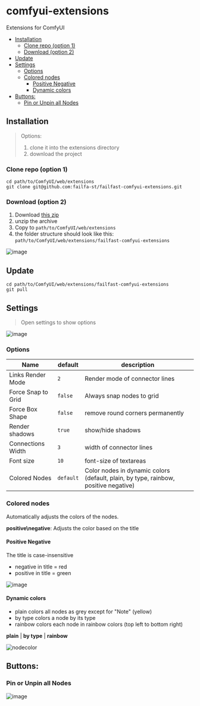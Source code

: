 # comfyui-extensions

Extensions for ComfyUI

<!-- toc -->

- [Installation](#installation)
  * [Clone repo (option 1)](#clone-repo-option-1)
  * [Download (option 2)](#download-option-2)
- [Update](#update)
- [Settings](#settings)
  * [Options](#options)
  * [Colored nodes](#colored-nodes)
    + [Positive Negative](#positive-negative)
    + [Dynamic colors](#dynamic-colors)
- [Buttons:](#buttons)
  * [Pin or Unpin all Nodes](#pin-or-unpin-all-nodes)

<!-- tocstop -->

## Installation

> Options:  
> 1. clone it into the extensions directory  
> 2. download the project  

### Clone repo (option 1)

```shell
cd path/to/ComfyUI/web/extensions
git clone git@github.com:failfa-st/failfast-comfyui-extensions.git
```

### Download (option 2)

1. Download [this zip](https://github.com/failfa-st/failfast-comfyui-extensions/archive/refs/heads/main.zip)
2. unzip the archive
3. Copy to `path/to/ComfyUI/web/extensions`
4. the folder structure should look like this: `path/to/ComfyUI/web/extensions/failfast-comfyui-extensions`

![image](https://github.com/failfa-st/failfast-comfyui-extensions/assets/1148334/6d08fd63-5309-44f8-934a-e120a48c0798)

## Update

```shell
cd path/to/ComfyUI/web/extensions/failfast-comfyui-extensions
git pull
```


## Settings

> Open settings to show options

![image](https://github.com/failfa-st/failfast-comfyui-extensions/assets/1148334/0ee163e3-8ce3-489c-ab03-ecef6112d09b)

### Options

| Name               | default   | description                                                                          |
|--------------------|-----------|--------------------------------------------------------------------------------------|
| Links Render Mode  | `2`       | Render mode of connector lines                                                       |
| Force Snap to Grid | `false`   | Always snap nodes to grid                                                            |
| Force Box Shape    | `false`   | remove round corners permanently                                                     |
| Render shadows     | `true`    | show/hide shadows                                                                    |
| Connections Width  | `3`       | width of connector lines                                                             |
| Font size          | `10`      | font-size of textareas                                                               |
| Colored Nodes      | `default` | Color nodes in dynamic colors  (default, plain, by type, rainbow, positive negative) |

### Colored nodes

Automatically adjusts the colors of the nodes.

**positive\negative**: Adjusts the color based on the title

#### Positive Negative

The title is case-insensitive

- negative in title = red
- positive in title = green

![image](https://github.com/failfa-st/failfast-comfyui-extensions/assets/1148334/a1a366ab-7a7f-4d10-b752-7e313f0c7728)

#### Dynamic colors

- plain colors all nodes as grey except for "Note" (yellow)
- by type colors a node by its type
- rainbow colors each node in rainbow colors (top left to bottom right)

**plain** | **by type** | **rainbow**

![nodecolor](https://github.com/failfa-st/failfast-comfyui-extensions/assets/1148334/8d61883a-184a-4897-a216-01cb1b1e4038)

## Buttons:

### Pin or Unpin all Nodes

![image](https://github.com/failfa-st/comfyui-extensions/assets/1148334/27c4c79c-2caf-40e9-b9f4-129456b460f0)
